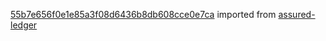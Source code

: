 [55b7e656f0e1e85a3f08d6436b8db608cce0e7ca](https://github.com/insolar/assured-ledger/commit/55b7e656f0e1e85a3f08d6436b8db608cce0e7ca) imported from [assured-ledger](https://github.com/insolar/assured-ledger)

